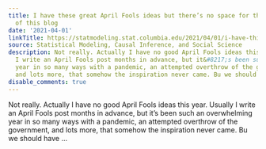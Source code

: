 ```yaml
---
title: I have these great April Fools ideas but there’s no space for them in the margin
  of this blog
date: '2021-04-01'
linkTitle: https://statmodeling.stat.columbia.edu/2021/04/01/i-have-this-great-april-fools-ideas-but-theres-no-space-for-it-in-the-margin-of-this-blog/
source: Statistical Modeling, Causal Inference, and Social Science
description: Not really. Actually I have no good April Fools ideas this year. Usually
  I write an April Fools post months in advance, but it&#8217;s been such an overwhelming
  year in so many ways with a pandemic, an attempted overthrow of the government,
  and lots more, that somehow the inspiration never came. Bu we should have ...
disable_comments: true
---
```

Not really. Actually I have no good April Fools ideas this year. Usually I write an April Fools post months in advance, but it&#8217;s been such an overwhelming year in so many ways with a pandemic, an attempted overthrow of the government, and lots more, that somehow the inspiration never came. Bu we should have ...